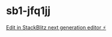 # sb1-jfq1jj

[Edit in StackBlitz next generation editor ⚡️](https://stackblitz.com/~/github.com/Iqtidartara/sb1-jfq1jj)